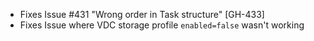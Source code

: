 * Fixes Issue #431 "Wrong order in Task structure" [GH-433]
* Fixes Issue where VDC storage profile `enabled=false` wasn't working
